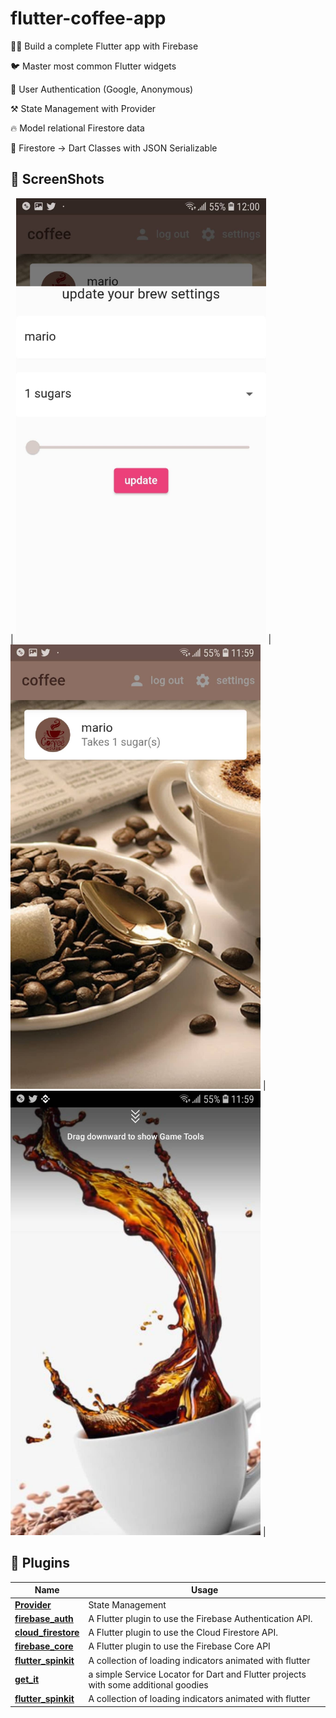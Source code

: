 # flutter-coffee-app

👨‍🎤 Build a complete Flutter app with Firebase

🐦 Master most common Flutter widgets

🔏 User Authentication (Google, Anonymous)

⚒️ State Management with Provider

🔥 Model relational Firestore data

🤖 Firestore -> Dart Classes with JSON Serializable

## 📸 ScreenShots


| <img src="ss/2.jpg" width="400">  | <img src="ss/3.jpg" width="400">  | <img src="ss/4.jpg" width="400">  |


## 🔌 Plugins

| Name                                                             | Usage                                                                                |
| -----------------------------------------------------------------| -------------------------------------------------------------------------------------|
| [**Provider**](https://pub.dev/packages/provider)                | State Management                                                                     |
| [**firebase_auth**](https://pub.dev/packages/firebase_auth)      | A Flutter plugin to use the Firebase Authentication API.                             |
| [**cloud_firestore**](https://pub.dev/packages/cloud_firestore)  | A Flutter plugin to use the Cloud Firestore API.                                     |
| [**firebase_core**](https://pub.dev/packages/firebase_core)      | A Flutter plugin to use the Firebase Core API                                        |
| [**flutter_spinkit**](https://pub.dev/packages/flutter_spinkit)  | A collection of loading indicators animated with flutter                             |
| [**get_it**](https://pub.dev/packages/get_it)                    | a simple Service Locator for Dart and Flutter projects with some additional goodies  |
| [**flutter_spinkit**](https://pub.dev/packages/flutter_spinkit)  | A collection of loading indicators animated with flutter                             |

